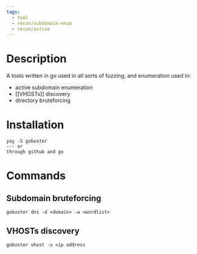 ```yaml
---
tags:
  - tool
  - recon/subdomain-enum
  - recon/active
---
```

# Description
A tools written in go used in all sorts of fuzzing, and enumeration
used in:
- active subdomain enumeration
- [[VHOSTs]] discovery
- directory bruteforcing

# Installation
```
yay -S gobuster
--- or
through github and go
```

# Commands
## Subdomain bruteforcing
```
gobuster dns -d <domain> -w <wordlist>
```
## VHOSTs discovery
```
gobuster vhost -u <ip address
```
